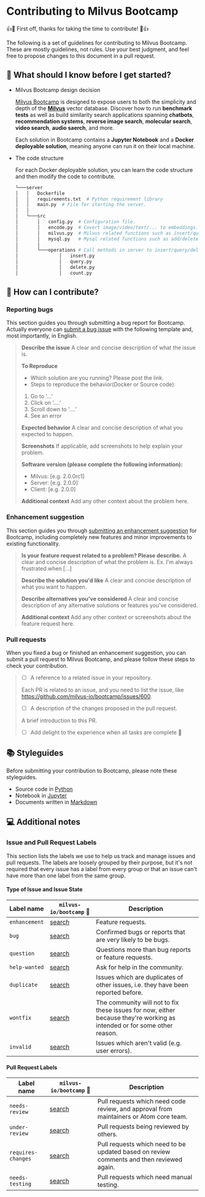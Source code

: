 # Contributing to Milvus Bootcamp

👍🎉 First off, thanks for taking the time to contribute! 🎉👍

The following is a set of guidelines for contributing to Milvus Bootcamp. These are mostly guidelines, not rules. Use your best judgment, and feel free to propose changes to this document in a pull request.



## 🔎 What should I know before I get started?

- Milvus Bootcamp design decision

  [Milvus Bootcamp](https://github.com/milvus-io/bootcamp) is designed to expose users to both the simplicity and depth of the [**Milvus**](https://milvus.io/) vector database. Discover how to run **benchmark tests** as well as build similarity search applications spanning **chatbots**, **recommendation systems**, **reverse image search**, **molecular search**, **video search**, **audio saerch**, and more.

  Each solution in Bootcamp contains a **Jupyter Notebook** and a **Docker deployable solution**, meaning anyone can run it on their local machine.

- The code structure

  For each Docker deployable solution, you can learn the code structure and then modify the code to contribute.

  ```bash
  └───server
  │   │   Dockerfile
  │   │   requirements.txt  # Python requirement library
  │   │   main.py  # File for starting the server.
  │   │
  │   └───src
  │       │   config.py  # Configuration file.
  │       │   encode.py  # Covert image/video/text/... to embeddings.
  │       │   milvus.py  # Milvus related functions such as insert/query vectors etc.
  │       │   mysql.py   # Mysql related functions such as add/delete/query IDs and object information.
  │       │   
  │       └───operations # Call methods in server to insert/query/delete data.
  │               │   insert.py
  │               │   query.py
  │               │   delete.py
  │               │   count.py
  ```

  

## 📝 How can I contribute?

### Reporting bugs

This section guides you through submitting a bug report for Bootcamp. Actually everyone can [submit a bug issue](https://github.com/milvus-io/bootcamp/issues/new/choose) with the following template and, most importantly, in English.

> **Describe the issue**
> A clear and concise description of what the issue is.
>
> **To Reproduce**
>
> - Which solution are you running? Please post the link.
> - Steps to reproduce the behavior(Docker or Source code):
> 1. Go to '...'
> 2. Click on '....'
> 3. Scroll down to '....'
> 4. See an error
>
> **Expected behavior**
> A clear and concise description of what you expected to happen.
>
> **Screenshots**
> If applicable, add screenshots to help explain your problem.
>
> **Software version (please complete the following information):**
>  - Milvus: [e.g. 2.0.0rc1]
>  - Server: [e.g. 2.0.0]
>  - Client: [e.g. 2.0.0]
>
> **Additional context**
> Add any other context about the problem here.

### Enhancement suggestion

This section guides you through [submitting an enhancement suggestion](https://github.com/milvus-io/bootcamp/issues/new/choose) for Bootcamp, including completely new features and minor improvements to existing functionality.

> **Is your feature request related to a problem? Please describe.**
> A clear and concise description of what the problem is. Ex. I'm always frustrated when [...]
>
> **Describe the solution you'd like**
> A clear and concise description of what you want to happen.
>
> **Describe alternatives you've considered**
> A clear and concise description of any alternative solutions or features you've considered.
>
> **Additional context**
> Add any other context or screenshots about the feature request here.

### Pull requests

When you fixed a bug or finished an enhancement suggestion, you can submit a pull request to Milvus Bootcamp, and please follow these steps to check your contribution.

> - [ ] A reference to a related issue in your repository.
>
> Each PR is related to an issue, and you need to list the issue, like https://github.com/milvus-io/bootcamp/issues/600.
>
> - [ ]  A description of the changes proposed in the pull request.
>
>   A brief introduction to this PR.
>
> - [ ] Add delight to the experience when all tasks are complete 🎉



## :books: ​Styleguides

Before submitting your contribution to Bootcamp, please note these styleguides.

- Source code in [Python](https://www.python.org/dev/peps/pep-0008/)
- Notebook in [Jupyter](https://jupyter.readthedocs.io/en/latest/contributing/ipython-dev-guide/coding_style.html)
- Documents written in [Markdown](https://www.markdownguide.org/basic-syntax/)



## 💻 Additional notes

### Issue and Pull Request Labels

This section lists the labels we use to help us track and manage issues and pull requests. The labels are loosely grouped by their purpose, but it's not required that every issue has a label from every group or that an issue can't have more than one label from the same group.

#### Type of Issue and Issue State

| Label name    | `milvus-io/bootcamp` 🔎                                       | Description                                                  |
| ------------- | ------------------------------------------------------------ | ------------------------------------------------------------ |
| `enhancement` | [search](https://github.com/search?q=is%3Aopen+is%3Aissue+repo%3Amilvus-io%2Fbootcamp+label%3Aenhancement) | Feature requests.                                            |
| `bug`         | [search](https://github.com/search?q=is%3Aopen+is%3Aissue+repo%3Amilvus-io%2Fbootcamp+label%3Abug) | Confirmed bugs or reports that are very likely to be bugs.   |
| `question`    | [search](https://github.com/search?q=is%3Aopen+is%3Aissue+repo%3Amilvus-io%2Fbootcamp+label%3Aquestion) | Questions more than bug reports or feature requests.         |
| `help-wanted` | [search](https://github.com/search?q=is%3Aopen+is%3Aissue+repo%3Amilvus-io%2Fbootcamp+label%3Ahelp-wanted) | Ask for help in the community.                               |
| `duplicate`   | [search](https://github.com/search?q=is%3Aopen+is%3Aissue+repo%3Amilvus-io%2Fbootcamp+label%3Aduplicate) | Issues which are duplicates of other issues, i.e. they have been reported before. |
| `wontfix`     | [search](https://github.com/search?q=is%3Aopen+is%3Aissue+repo%3Amilvus-io%2Fbootcamp+label%3Awontfix) | The community will not to fix these issues for now, either because they're working as intended or for some other reason. |
| `invalid`     | [search](https://github.com/search?q=is%3Aopen+is%3Aissue+repo%3Amilvus-io%2Fbootcamp+label%3Ainvalid) | Issues which aren't valid (e.g. user errors).                |

#### Pull Request Labels

| Label name         | `milvus-io/bootcamp` 🔎                                       | Description                                                  |
| ------------------ | ------------------------------------------------------------ | ------------------------------------------------------------ |
| `needs-review`     | [search](https://github.com/search?q=is%3Aopen+is%3Apr+repo%3Amilvus-io%2Fbootcamp+label%3Aneeds-review) | Pull requests which need code review, and approval from maintainers or Atom core team. |
| `under-review`     | [search](https://github.com/search?q=is%3Apr+repo%3Amilvus-io%2Fbootcamp+label%3Aunder-review) | Pull requests being reviewed by others.                      |
| `requires-changes` | [search](https://github.com/search?q=is%3Apr+repo%3Amilvus-io%2Fbootcamp+label%3Arequires-changes) | Pull requests which need to be updated based on review comments and then reviewed again. |
| `needs-testing`    | [search](https://github.com/search?q=is%3Apr+repo%3Amilvus-io%2Fbooctamp+label%3Aneeds-testing) | Pull requests which need manual testing.                     |
